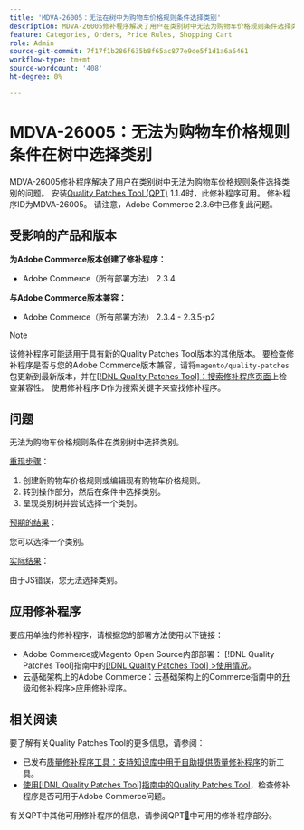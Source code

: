 ```yaml
---
title: 'MDVA-26005：无法在树中为购物车价格规则条件选择类别'
description: MDVA-26005修补程序解决了用户在类别树中无法为购物车价格规则条件选择类别的问题。 安装[Quality Patches Tool (QPT)](https://experienceleague.adobe.com/en/docs/commerce-knowledge-base/kb/announcements/commerce-announcements/magento-quality-patches-released-new-tool-to-self-serve-quality-patches) 1.1.4后，即可使用此修补程序。 修补程序ID为MDVA-26005。 请注意，Adobe Commerce 2.3.6中已修复此问题。
feature: Categories, Orders, Price Rules, Shopping Cart
role: Admin
source-git-commit: 7f17f1b286f635b8f65ac877e9de5f1d1a6a6461
workflow-type: tm+mt
source-wordcount: '408'
ht-degree: 0%

---
```


# MDVA-26005：无法为购物车价格规则条件在树中选择类别

MDVA-26005修补程序解决了用户在类别树中无法为购物车价格规则条件选择类别的问题。 安装[Quality Patches Tool (QPT)](https://experienceleague.adobe.com/en/docs/commerce-knowledge-base/kb/announcements/commerce-announcements/magento-quality-patches-released-new-tool-to-self-serve-quality-patches) 1.1.4时，此修补程序可用。 修补程序ID为MDVA-26005。 请注意，Adobe Commerce 2.3.6中已修复此问题。

## 受影响的产品和版本

**为Adobe Commerce版本创建了修补程序：**

* Adobe Commerce（所有部署方法） 2.3.4

**与Adobe Commerce版本兼容：**

* Adobe Commerce（所有部署方法） 2.3.4 - 2.3.5-p2

>[!NOTE]
>
>该修补程序可能适用于具有新的Quality Patches Tool版本的其他版本。 要检查修补程序是否与您的Adobe Commerce版本兼容，请将`magento/quality-patches`包更新到最新版本，并在[[!DNL Quality Patches Tool]：搜索修补程序页面](https://experienceleague.adobe.com/en/docs/commerce-knowledge-base/kb/announcements/commerce-announcements/magento-quality-patches-released-new-tool-to-self-serve-quality-patches)上检查兼容性。 使用修补程序ID作为搜索关键字来查找修补程序。

## 问题

无法为购物车价格规则条件在类别树中选择类别。

<u>重现步骤</u>：

1. 创建新购物车价格规则或编辑现有购物车价格规则。
1. 转到操作部分，然后在条件中选择类别。
1. 呈现类别树并尝试选择一个类别。

<u>预期的结果</u>：

您可以选择一个类别。

<u>实际结果</u>：

由于JS错误，您无法选择类别。

## 应用修补程序

要应用单独的修补程序，请根据您的部署方法使用以下链接：

* Adobe Commerce或Magento Open Source内部部署： [!DNL Quality Patches Tool]指南中的[[!DNL Quality Patches Tool] >使用情况](/help/tools/quality-patches-tool/usage.md)。
* 云基础架构上的Adobe Commerce：云基础架构上的Commerce指南中的[升级和修补程序>应用修补程序](https://experienceleague.adobe.com/docs/commerce-cloud-service/user-guide/develop/upgrade/apply-patches.html)。

## 相关阅读

要了解有关Quality Patches Tool的更多信息，请参阅：

* 已发布[质量修补程序工具：支持知识库中用于自助提供质量修补程序](https://experienceleague.adobe.com/en/docs/commerce-knowledge-base/kb/announcements/commerce-announcements/magento-quality-patches-released-new-tool-to-self-serve-quality-patches)的新工具。
* [使用[!DNL Quality Patches Tool]指南中的Quality Patches Tool](/help/tools/quality-patches-tool/patches-available-in-qpt/check-patch-for-magento-issue-with-magento-quality-patches.md)，检查修补程序是否可用于Adobe Commerce问题。

有关QPT中其他可用修补程序的信息，请参阅QPT[&#128279;](https://support.magento.com/hc/en-us/sections/360010506631-Patches-available-in-MQP-tool-)中可用的修补程序部分。
